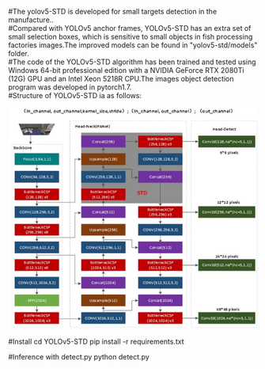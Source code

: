 #The yolov5-STD is developed for small targets detection in the manufacture..  
#Compared with YOLOv5 anchor frames, YOLOv5-STD has an extra set of small selection boxes, which is sensitive to small objects in fish processing factories images.The improved models can be found in "yolov5-std/models" folder.  
#The code of the YOLOv5-STD algorithm has been trained and tested using Windows 64-bit professional edition with a NVIDIA GeForce RTX 2080Ti (12G) GPU and an Intel Xeon 5218R CPU.The images object detection program was developed in pytorch1.7.  
#Structure of YOLOv5-STD ia as follows:  
   
![Fig. 1](https://github.com/houmx666666/YOLOv5-STD/blob/main/Structure%20of%20YOLOv5-STD.jpg)

#Install
cd YOLOv5-STD
pip install -r requirements.txt

#Inference with detect.py
python detect.py
